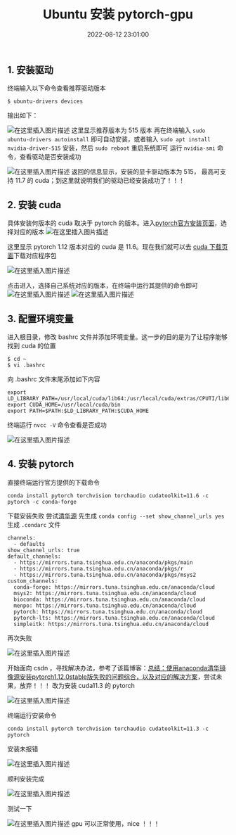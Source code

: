 ﻿---
title: Ubuntu 安装 pytorch-gpu
date: 2022-08-12 23:01:00
tags: 
- Pytorch
- Ubuntu
categories: 教程
mathjax: true
---
## 1. 安装驱动
终端输入以下命令查看推荐驱动版本
```
$ ubuntu-drivers devices
```
输出如下：

![在这里插入图片描述](9688ea450cf84399963656173bcd720d.png)
这里显示推荐版本为 515 版本
再在终端输入 `sudo ubuntu-drivers autoinstall` 即可自动安装，或者输入 `sudo apt install nvidia-driver-515` 安装，然后 `sudo reboot` 重启系统即可
运行 `nvidia-smi` 命令，查看驱动是否安装成功

![在这里插入图片描述](d20e252d431347cc874e0c06313a79dd.png)
返回的信息显示，安装的显卡驱动版本为 515， 最高可支持 11.7 的 cuda；到这里就说明我们的驱动已经安装成功了！！！

## 2. 安装 cuda
具体安装何版本的 cuda 取决于 pytorch 的版本。进入[pytorch官方安装页面](https://pytorch.org/get-started/locally/)，选择对应的版本
![在这里插入图片描述](06441e839f344ee4bc5d3d28873449a6.png)

这里显示 pytorch 1.12 版本对应的 cuda 是 11.6。现在我们就可以去 [cuda
下载页面](https://developer.nvidia.com/cuda-toolkit-archive)下载对应程序包

![在这里插入图片描述](b4915e69df7c4da3a9517f7bd767abcf.png)

点击进入，选择自己系统对应的版本，在终端中运行其提供的命令即可
![在这里插入图片描述](8f81a325e00f482f9cd3de75b9d02337.png)
![在这里插入图片描述](7edc450ef0eb44c8bc9782b883ae412f.png)

## 3. 配置环境变量
进入根目录，修改 bashrc 文件并添加环境变量。这一步的目的是为了让程序能够找到 cuda 的位置
```
$ cd ~
$ vi .bashrc
```
向 .bashrc 文件末尾添加如下内容
```
export LD_LIBRARY_PATH=/usr/local/cuda/lib64:/usr/local/cuda/extras/CPUTI/lib64
export CUDA_HOME=/usr/local/cuda/bin
export PATH=$PATH:$LD_LIBRARY_PATH:$CUDA_HOME
```
终端运行 `nvcc -V` 命令查看是否成功

![在这里插入图片描述](d5d760636aaf4094b68f414fcd16dec9.png)

## 4. 安装 pytorch
直接终端运行官方提供的下载命令
```
conda install pytorch torchvision torchaudio cudatoolkit=11.6 -c pytorch -c conda-forge
```
下载安装失败
尝试[清华源](https://mirrors.tuna.tsinghua.edu.cn/help/anaconda/)
先生成 `conda config --set show_channel_urls yes` 生成 `.condarc` 文件

```
channels:
  - defaults
show_channel_urls: true
default_channels:
  - https://mirrors.tuna.tsinghua.edu.cn/anaconda/pkgs/main
  - https://mirrors.tuna.tsinghua.edu.cn/anaconda/pkgs/r
  - https://mirrors.tuna.tsinghua.edu.cn/anaconda/pkgs/msys2
custom_channels:
  conda-forge: https://mirrors.tuna.tsinghua.edu.cn/anaconda/cloud
  msys2: https://mirrors.tuna.tsinghua.edu.cn/anaconda/cloud
  bioconda: https://mirrors.tuna.tsinghua.edu.cn/anaconda/cloud
  menpo: https://mirrors.tuna.tsinghua.edu.cn/anaconda/cloud
  pytorch: https://mirrors.tuna.tsinghua.edu.cn/anaconda/cloud
  pytorch-lts: https://mirrors.tuna.tsinghua.edu.cn/anaconda/cloud
  simpleitk: https://mirrors.tuna.tsinghua.edu.cn/anaconda/cloud
```

再次失败

![在这里插入图片描述](dcf61ab8a9b74acf8223429506590eb4.png)

开始面向 csdn ，寻找解决办法，参考了该篇博客：[总结：使用anaconda清华镜像源安装pytorch1.12.0stable版失败的问题综合，以及对应的解决方案](https://blog.csdn.net/wdnmdppx/article/details/125692448)，尝试未果，放弃！！！
改为安装 cuda11.3 的 pytorch

![在这里插入图片描述](7715b5adb4894ddca67099fb38785f73.png)

终端运行安装命令
```
conda install pytorch torchvision torchaudio cudatoolkit=11.3 -c pytorch
```
安装未报错

![在这里插入图片描述](28bcab7a65ca4b98a9559de588abfbe4.png)

顺利安装完成

![在这里插入图片描述](af645c7238084c46bf62d30d8e2306a6.png)

测试一下

![在这里插入图片描述](03a9695679394a52b79181cbf82ec6c5.png)
gpu 可以正常使用，nice ！！！


